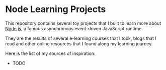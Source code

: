 # Node Learning Projects

This repository contains several toy projects that I built to learn more about [Node.js](https://nodejs.org/en/about/), a famous asynchronous event-driven JavaScript runtime.

They are the results of several e-learning courses that I took, blogs that I read and other online resources that I found along my learning journey.

Here is the list of my sources of inspiration:
- TODO
